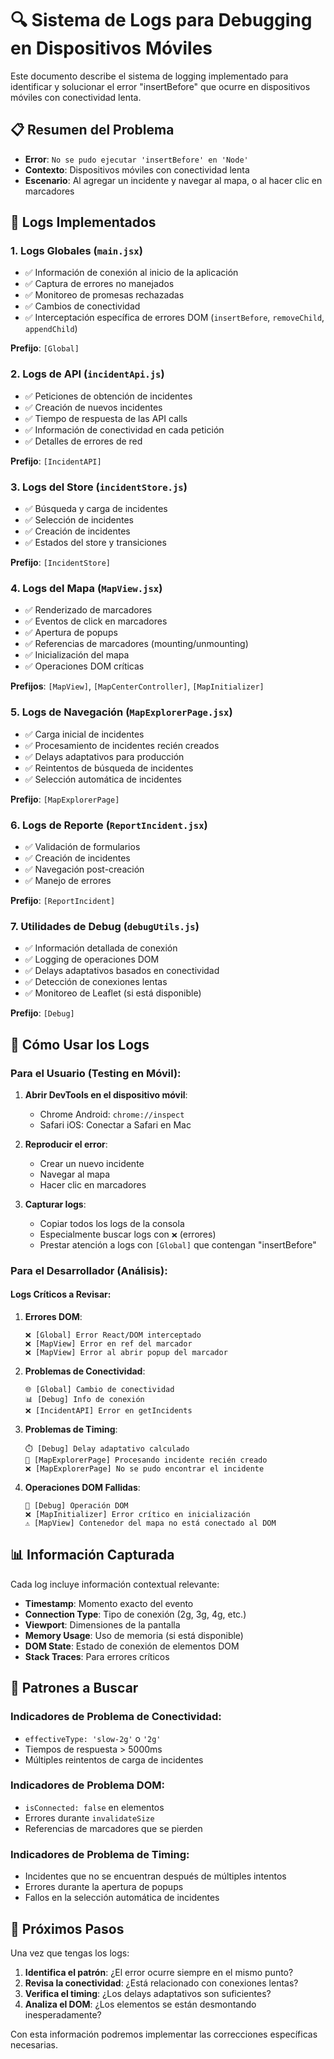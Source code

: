 # 🔍 Sistema de Logs para Debugging en Dispositivos Móviles

Este documento describe el sistema de logging implementado para identificar y solucionar el error "insertBefore" que ocurre en dispositivos móviles con conectividad lenta.

## 📋 Resumen del Problema

- **Error**: `No se pudo ejecutar 'insertBefore' en 'Node'`
- **Contexto**: Dispositivos móviles con conectividad lenta
- **Escenario**: Al agregar un incidente y navegar al mapa, o al hacer clic en marcadores

## 🎯 Logs Implementados

### 1. **Logs Globales** (`main.jsx`)
- ✅ Información de conexión al inicio de la aplicación
- ✅ Captura de errores no manejados
- ✅ Monitoreo de promesas rechazadas
- ✅ Cambios de conectividad
- ✅ Interceptación específica de errores DOM (`insertBefore`, `removeChild`, `appendChild`)

**Prefijo**: `[Global]`

### 2. **Logs de API** (`incidentApi.js`)
- ✅ Peticiones de obtención de incidentes
- ✅ Creación de nuevos incidentes
- ✅ Tiempo de respuesta de las API calls
- ✅ Información de conectividad en cada petición
- ✅ Detalles de errores de red

**Prefijo**: `[IncidentAPI]`

### 3. **Logs del Store** (`incidentStore.js`)
- ✅ Búsqueda y carga de incidentes
- ✅ Selección de incidentes
- ✅ Creación de incidentes
- ✅ Estados del store y transiciones

**Prefijo**: `[IncidentStore]`

### 4. **Logs del Mapa** (`MapView.jsx`)
- ✅ Renderizado de marcadores
- ✅ Eventos de click en marcadores
- ✅ Apertura de popups
- ✅ Referencias de marcadores (mounting/unmounting)
- ✅ Inicialización del mapa
- ✅ Operaciones DOM críticas

**Prefijos**: `[MapView]`, `[MapCenterController]`, `[MapInitializer]`

### 5. **Logs de Navegación** (`MapExplorerPage.jsx`)
- ✅ Carga inicial de incidentes
- ✅ Procesamiento de incidentes recién creados
- ✅ Delays adaptativos para producción
- ✅ Reintentos de búsqueda de incidentes
- ✅ Selección automática de incidentes

**Prefijo**: `[MapExplorerPage]`

### 6. **Logs de Reporte** (`ReportIncident.jsx`)
- ✅ Validación de formularios
- ✅ Creación de incidentes
- ✅ Navegación post-creación
- ✅ Manejo de errores

**Prefijo**: `[ReportIncident]`

### 7. **Utilidades de Debug** (`debugUtils.js`)
- ✅ Información detallada de conexión
- ✅ Logging de operaciones DOM
- ✅ Delays adaptativos basados en conectividad
- ✅ Detección de conexiones lentas
- ✅ Monitoreo de Leaflet (si está disponible)

**Prefijo**: `[Debug]`

## 🔧 Cómo Usar los Logs

### Para el Usuario (Testing en Móvil):

1. **Abrir DevTools en el dispositivo móvil**:
   - Chrome Android: `chrome://inspect`
   - Safari iOS: Conectar a Safari en Mac

2. **Reproducir el error**:
   - Crear un nuevo incidente
   - Navegar al mapa
   - Hacer clic en marcadores

3. **Capturar logs**:
   - Copiar todos los logs de la consola
   - Especialmente buscar logs con `❌` (errores)
   - Prestar atención a logs con `[Global]` que contengan "insertBefore"

### Para el Desarrollador (Análisis):

#### Logs Críticos a Revisar:

1. **Errores DOM**:
   ```
   ❌ [Global] Error React/DOM interceptado
   ❌ [MapView] Error en ref del marcador
   ❌ [MapView] Error al abrir popup del marcador
   ```

2. **Problemas de Conectividad**:
   ```
   🌐 [Global] Cambio de conectividad
   📊 [Debug] Info de conexión
   ❌ [IncidentAPI] Error en getIncidents
   ```

3. **Problemas de Timing**:
   ```
   ⏱️ [Debug] Delay adaptativo calculado
   🎯 [MapExplorerPage] Procesando incidente recién creado
   ❌ [MapExplorerPage] No se pudo encontrar el incidente
   ```

4. **Operaciones DOM Fallidas**:
   ```
   🔧 [Debug] Operación DOM
   ❌ [MapInitializer] Error crítico en inicialización
   ⚠️ [MapView] Contenedor del mapa no está conectado al DOM
   ```

## 📊 Información Capturada

Cada log incluye información contextual relevante:

- **Timestamp**: Momento exacto del evento
- **Connection Type**: Tipo de conexión (2g, 3g, 4g, etc.)
- **Viewport**: Dimensiones de la pantalla
- **Memory Usage**: Uso de memoria (si está disponible)
- **DOM State**: Estado de conexión de elementos DOM
- **Stack Traces**: Para errores críticos

## 🎯 Patrones a Buscar

### Indicadores de Problema de Conectividad:
- `effectiveType: 'slow-2g'` o `'2g'`
- Tiempos de respuesta > 5000ms
- Múltiples reintentos de carga de incidentes

### Indicadores de Problema DOM:
- `isConnected: false` en elementos
- Errores durante `invalidateSize`
- Referencias de marcadores que se pierden

### Indicadores de Problema de Timing:
- Incidentes que no se encuentran después de múltiples intentos
- Errores durante la apertura de popups
- Fallos en la selección automática de incidentes

## 🚀 Próximos Pasos

Una vez que tengas los logs:

1. **Identifica el patrón**: ¿El error ocurre siempre en el mismo punto?
2. **Revisa la conectividad**: ¿Está relacionado con conexiones lentas?
3. **Verifica el timing**: ¿Los delays adaptativos son suficientes?
4. **Analiza el DOM**: ¿Los elementos se están desmontando inesperadamente?

Con esta información podremos implementar las correcciones específicas necesarias.
